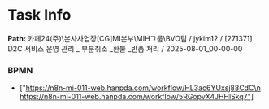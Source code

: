 # Task Info

**Path:** 카페24(주)\본사사업장\[CG]MI본부\MIH그룹\BVO팀 / jykim12 / [271371] D2C 서비스 운영 관리 _ 부분취소 _환불 _반품 처리 / 2025-08-01_00-00-00

### BPMN
- ["https://n8n-mi-011-web.hanpda.com/workflow/HL3ac6YUxsj88CdC\n https://n8n-mi-011-web.hanpda.com/workflow/5RGopvX4JHHlSkq7"]

